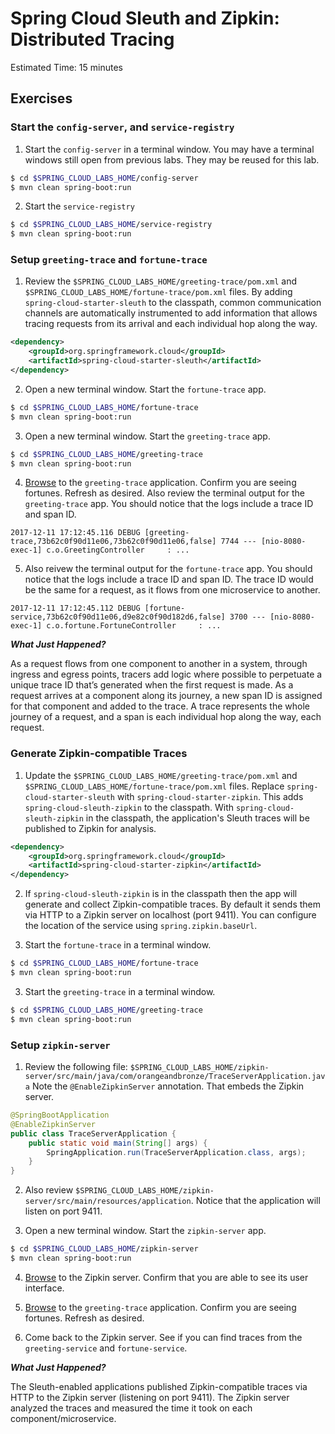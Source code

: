 # Spring Cloud Sleuth and Zipkin: Distributed Tracing

Estimated Time: 15 minutes

## Exercises

### Start the  `config-server`,  and `service-registry`

1) Start the `config-server` in a terminal window.  You may have a terminal windows still open from previous labs.  They may be reused for this lab.

```bash
$ cd $SPRING_CLOUD_LABS_HOME/config-server
$ mvn clean spring-boot:run
```

2) Start the `service-registry`

```bash
$ cd $SPRING_CLOUD_LABS_HOME/service-registry
$ mvn clean spring-boot:run
```

### Setup `greeting-trace` and `fortune-trace`

1) Review the `$SPRING_CLOUD_LABS_HOME/greeting-trace/pom.xml` and `$SPRING_CLOUD_LABS_HOME/fortune-trace/pom.xml` files. By adding `spring-cloud-starter-sleuth` to the classpath, common communication channels are automatically instrumented to add information that allows tracing requests from its arrival and each individual hop along the way.

```xml
<dependency>
	<groupId>org.springframework.cloud</groupId>
	<artifactId>spring-cloud-starter-sleuth</artifactId>
</dependency>
```

2) Open a new terminal window.  Start the `fortune-trace` app.

```bash
$ cd $SPRING_CLOUD_LABS_HOME/fortune-trace
$ mvn clean spring-boot:run
```

3) Open a new terminal window.  Start the `greeting-trace` app.

```bash
$ cd $SPRING_CLOUD_LABS_HOME/greeting-trace
$ mvn clean spring-boot:run
```

4) [Browse](http://localhost:8080/) to the `greeting-trace` application.  Confirm you are seeing fortunes.  Refresh as desired.  Also review the terminal output for the `greeting-trace` app. You should notice that the logs include a trace ID and span ID.

```
2017-12-11 17:12:45.116 DEBUG [greeting-trace,73b62c0f90d11e06,73b62c0f90d11e06,false] 7744 --- [nio-8080-exec-1] c.o.GreetingController     : ...
```

5) Also reivew the terminal output for the `fortune-trace` app. You should notice that the logs include a trace ID and span ID. The trace ID would be the same for a request, as it flows from one microservice to another.

```
2017-12-11 17:12:45.112 DEBUG [fortune-service,73b62c0f90d11e06,d9e82c0f90d182d6,false] 3700 --- [nio-8080-exec-1] c.o.fortune.FortuneController     : ...
```

***What Just Happened?***

As a request flows from one component to another in a system, through ingress and egress points, tracers add logic where possible to perpetuate a unique trace ID that’s generated when the first request is made. As a request arrives at a component along its journey, a new span ID is assigned for that component and added to the trace. A trace represents the whole journey of a request, and a span is each individual hop along the way, each request.

### Generate Zipkin-compatible Traces

1) Update the `$SPRING_CLOUD_LABS_HOME/greeting-trace/pom.xml` and `$SPRING_CLOUD_LABS_HOME/fortune-trace/pom.xml` files. Replace `spring-cloud-starter-sleuth` with `spring-cloud-starter-zipkin`. This adds `spring-cloud-sleuth-zipkin` to the classpath. With `spring-cloud-sleuth-zipkin` in the classpath, the application's Sleuth traces will be published to Zipkin for analysis.

```xml
<dependency>
	<groupId>org.springframework.cloud</groupId>
	<artifactId>spring-cloud-starter-zipkin</artifactId>
</dependency>
```

2) If `spring-cloud-sleuth-zipkin` is in the classpath then the app will generate and collect Zipkin-compatible traces. By default it sends them via HTTP to a Zipkin server on localhost (port 9411). You can configure the location of the service using `spring.zipkin.baseUrl`.

3) Start the `fortune-trace` in a terminal window.

```bash
$ cd $SPRING_CLOUD_LABS_HOME/fortune-trace
$ mvn clean spring-boot:run
```

3) Start the `greeting-trace` in a terminal window.

```bash
$ cd $SPRING_CLOUD_LABS_HOME/greeting-trace
$ mvn clean spring-boot:run
```

### Setup `zipkin-server`

1) Review the following file: `$SPRING_CLOUD_LABS_HOME/zipkin-server/src/main/java/com/orangeandbronze/TraceServerApplication.java` Note the `@EnableZipkinServer` annotation.  That embeds the Zipkin server.

```java
@SpringBootApplication
@EnableZipkinServer
public class TraceServerApplication {
    public static void main(String[] args) {
        SpringApplication.run(TraceServerApplication.class, args);
    }
}
```

2) Also review `$SPRING_CLOUD_LABS_HOME/zipkin-server/src/main/resources/application`. Notice that the application will listen on port 9411.

3) Open a new terminal window.  Start the `zipkin-server` app.

```bash
$ cd $SPRING_CLOUD_LABS_HOME/zipkin-server
$ mvn clean spring-boot:run
```

4) [Browse](http://localhost:9411/) to the Zipkin server. Confirm that you are able to see its user interface.

5) [Browse](http://localhost:8080/) to the `greeting-trace` application.  Confirm you are seeing fortunes.  Refresh as desired.

6) Come back to the Zipkin server. See if you can find traces from the `greeting-service` and `fortune-service`.

***What Just Happened?***

The Sleuth-enabled applications published Zipkin-compatible traces via HTTP to the Zipkin server (listening on port 9411). The Zipkin server analyzed the traces and measured the time it took on each component/microservice.
